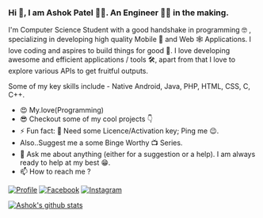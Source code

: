 ### Hi 👋, I am Ashok Patel 👨‍💻. An Engineer 👨‍🎓 in the making.

I'm Computer Science Student with a good handshake in programming 🤓 , specializing in developing high quality Mobile 📱 and Web 🕸 Applications. I love coding and aspires to build things for good 🚀. I love developing awesome and efficient applications / tools 🛠, apart from that I love to explore various APIs to get fruitful outputs.

Some of my key skills include - Native Android, Java, PHP, HTML, CSS, C, C++.
 
* 😍 My.love(Programming)
* 😎 Checkout some of my cool projects 👇 
* ⚡ Fun fact: 🔑 Need some Licence/Activation key; Ping me 😉. 
*  Also..Suggest me a some Binge Worthy 📺 Series.
* 💬 Ask me about anything (either for a suggestion or a help). I am always ready to help at my best 😁.
* 📫 How to reach me ?

[![Profile](https://img.shields.io/badge/Website-orange.svg?style=for-the-badge&logo=google-chrome&logoColor=white)](https://asfly-902.github.io/aboutme.github.io/)
[![Facebook](https://img.shields.io/badge/facebook-blue.svg?style=for-the-badge&logo=facebook&logoColor=white)](https://www.facebook.com/asfly902)
[![Instagram](https://img.shields.io/badge/Instagram-red.svg?style=for-the-badge&logo=instagram&logoColor=white)](https://www.instagram.com/asfly902/)


[![Ashok's github stats](https://github-readme-stats.vercel.app/api?username=AsFLY-902&count_private=true)](https://github.com/AsFLY-902/github-readme-stats)
